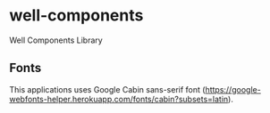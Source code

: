 # well-components
Well Components Library


## Fonts

This applications uses Google Cabin sans-serif font (https://google-webfonts-helper.herokuapp.com/fonts/cabin?subsets=latin).